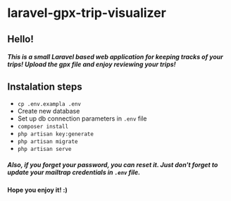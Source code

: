 # laravel-gpx-trip-visualizer

## Hello!
##### This is a small Laravel based web application for keeping tracks of your trips! Upload the gpx file and enjoy reviewing your trips!
## Instalation steps
* `cp .env.exampla .env`
* Create new database
* Set up db connection parameters in `.env` file
* `composer install`
* `php artisan key:generate`
* `php artisan migrate`
* `php artisan serve`

##### Also, if you forget your password, you can reset it. Just don't forget to update your mailtrap credentials in `.env` file.

#### Hope you enjoy it! :)